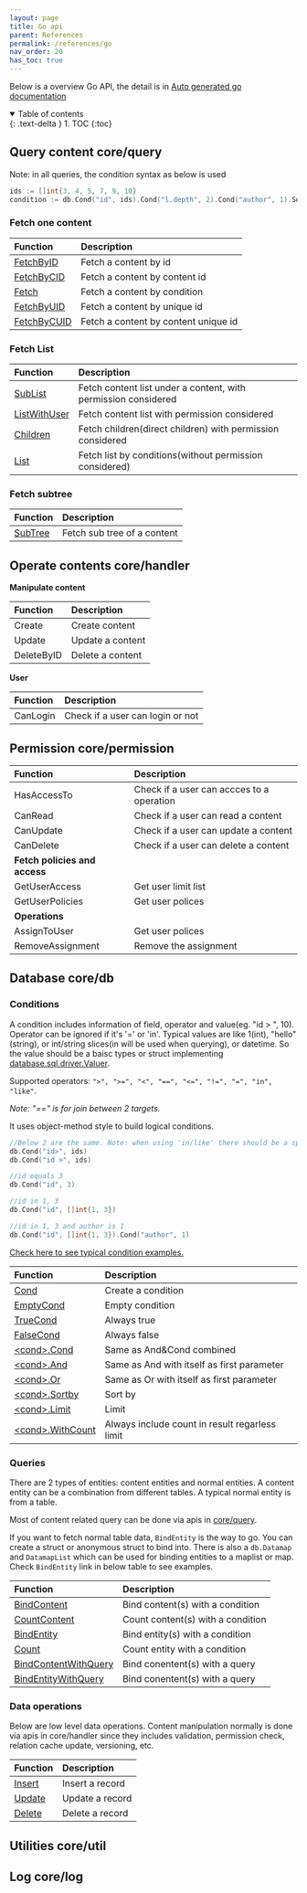 ```yaml
---
layout: page
title: Go api
parent: References
permalink: /references/go
nav_order: 20
has_toc: true
---
```


Below is a overview Go API, the detail is in [Auto generated go documentation](https://pkg.go.dev/github.com/digimakergo/digimaker#section-documentation)

<details open markdown="block">
  <summary>
    Table of contents
  </summary>
  {: .text-delta }
1. TOC
{:toc}
</details>

## Query content core/query

Note: in all queries, the condition syntax as below is used

```go
ids := []int{3, 4, 5, 7, 9, 10}
condition := db.Cond("id", ids).Cond("l.depth", 2).Cond("author", 1).Sortby("modified desc").Limit(0, 2)
```

### Fetch one content

| Function        | Description       
|:-------------|:---------------------|
| [FetchByID](https://pkg.go.dev/github.com/digimakergo/digimaker/core/query#FetchByID)       |  Fetch a content by id  |
| [FetchByCID](https://pkg.go.dev/github.com/digimakergo/digimaker/core/query#FetchByCID)     |  Fetch a content by content id  |
| [Fetch](https://pkg.go.dev/github.com/digimakergo/digimaker/core/query#Fetch)           |  Fetch a content by condition  |
| [FetchByUID](https://pkg.go.dev/github.com/digimakergo/digimaker/core/query#FetchByUID)     |  Fetch a content by unique id  |
| [FetchByCUID](https://pkg.go.dev/github.com/digimakergo/digimaker/core/query#FetchByCUID)   |  Fetch a content by content unique id  |


### Fetch List

| Function        | Description       
|:-------------|:---------------------|
| [SubList](https://pkg.go.dev/github.com/digimakergo/digimaker/core/query#SubList)       |  Fetch content list under a content, with permission considered  |
| [ListWithUser](https://pkg.go.dev/github.com/digimakergo/digimaker/core/query#ListWithUser)  |  Fetch content list with permission considered |
| [Children](https://pkg.go.dev/github.com/digimakergo/digimaker/core/query#Children)      |  Fetch children(direct children) with permission considered  |
| [List](https://pkg.go.dev/github.com/digimakergo/digimaker/core/query#List)     |  Fetch list by conditions(without permission considered)  |

### Fetch subtree

| Function        | Description       
|:-------------|:---------------------|
| [SubTree](https://pkg.go.dev/github.com/digimakergo/digimaker/core/query#SubTree)        |  Fetch sub tree of a content  |

## Operate contents core/handler

**Manipulate content**

| Function        | Description       
|:-------------|:---------------------|
| Create        |  Create content |
| Update        |  Update a content |
| DeleteByID        |  Delete a content |


**User**

| Function        | Description       
|:-------------|:---------------------|
| CanLogin        |  Check if a user can login or not |


## Permission core/permission

| Function        | Description       
|:-------------|:---------------------|
| HasAccessTo        |  Check if a user can accces to a operation |
| CanRead        |  Check if a user can read a content |
| CanUpdate        |  Check if a user can update a content |
| CanDelete        |  Check if a user can delete a content |
| **Fetch policies and access**        |   |
| GetUserAccess        |  Get user limit list|
| GetUserPolicies        |  Get user polices|
| **Operations**| |
| AssignToUser        |  Get user polices|
| RemoveAssignment        |  Remove the assignment|

## Database core/db


### Conditions

A condition includes information of field, operator and value(eg. "id > ", 10). Operator can be ignored if it's '=' or 'in'. Typical values are like 1(int), "hello"(string), or int/string slices(in will be used when querying), or datetime. So the value should be a baisc types or struct implementing  [database.sql.driver.Valuer](https://golang.org/pkg/database/sql/driver/#Valuer).

Supported operators: `">", ">=", "<", "==", "<=", "!=", "=", "in", "like"`. 

*Note: "==" is for join between 2 targets.*

It uses object-method style to build logical conditions.

```go
//Below 2 are the same. Note: when using 'in/like' there should be a space before the operator
db.Cond("id>", ids)
db.Cond("id >", ids)

//id equals 3
db.Cond("id", 3)

//id in 1, 3
db.Cond("id", []int{1, 3})

//id in 1, 3 and author is 1
db.Cond("id", []int{1, 3}).Cond("author", 1)
```

[Check here to see typical condition examples.](https://pkg.go.dev/github.com/digimakergo/digimaker/core/db#example-Cond)

| Function        | Description       
|:-------------|:---------------------|
| [Cond](https://pkg.go.dev/github.com/digimakergo/digimaker/core/db#Cond)        |  Create a condition |
| [EmptyCond](https://pkg.go.dev/github.com/digimakergo/digimaker/core/db#EmptyCond)        |  Empty condition |
| [TrueCond](https://pkg.go.dev/github.com/digimakergo/digimaker/core/db#TrueCond)        |  Always true |
| [FalseCond](https://pkg.go.dev/github.com/digimakergo/digimaker/core/db#FalseCond)        |  Always false |
| [\<cond\>.Cond](https://pkg.go.dev/github.com/digimakergo/digimaker/core/db#Condition.Cond)     |  Same as And&Cond combined |
| [\<cond\>.And](https://pkg.go.dev/github.com/digimakergo/digimaker/core/db#Condition.And)   | Same as And with itself as first parameter |
| [\<cond\>.Or](https://pkg.go.dev/github.com/digimakergo/digimaker/core/db#Condition.Or)    | Same as Or with itself as first parameter |
| [\<cond\>.Sortby](https://pkg.go.dev/github.com/digimakergo/digimaker/core/db#Condition.Sortby)        |  Sort by |
| [\<cond\>.Limit](https://pkg.go.dev/github.com/digimakergo/digimaker/core/db#Condition.Limit)        |  Limit |
| [\<cond\>.WithCount](https://pkg.go.dev/github.com/digimakergo/digimaker/core/db#Condition.WithCount)   |  Always include count in result regarless limit |

### Queries
There are 2 types of entities: content entities and normal entities. A content entity can be a combination from different tables. A typical normal entity is from a table.

Most of content related query can be done via apis in [core/query](#package-corequery).

If you want to fetch normal table data, `BindEntity` is the way to go. You can create a struct or anonymous struct to bind into. There is also a `db.Datamap` and `DatamapList` which can be used for binding entities to a maplist or map. Check `BindEntity` link in below table to see examples.

| Function        | Description       
|:-------------|:---------------------|
| [BindContent](https://pkg.go.dev/github.com/digimakergo/digimaker/core/db#BindContent)        |  Bind content(s) with a condition |
| [CountContent](https://pkg.go.dev/github.com/digimakergo/digimaker/core/db#CountContent)        |  Count content(s) with a condition |
| [BindEntity](https://pkg.go.dev/github.com/digimakergo/digimaker/core/db#BindEntity)        |  Bind entity(s) with a condition |
| [Count](https://pkg.go.dev/github.com/digimakergo/digimaker/core/db#Count)        |   Count entity with a condition |
| [BindContentWithQuery](https://pkg.go.dev/github.com/digimakergo/digimaker/core/db#BindContentWithQuery)        |  Bind conentent(s) with a query|
| [BindEntityWithQuery](https://pkg.go.dev/github.com/digimakergo/digimaker/core/db#BindEntityWithQuery)        |  Bind conentent(s) with a query|

### Data operations
Below are low level data operations. Content manipulation normally is done via apis in core/handler since they includes validation, permission check, relation cache update, versioning, etc.

| Function        | Description       
|:-------------|:---------------------|
| [Insert](https://pkg.go.dev/github.com/digimakergo/digimaker/core/db#Insert)        |  Insert a record |
| [Update](https://pkg.go.dev/github.com/digimakergo/digimaker/core/db#Update)        |  Update a record |
| [Delete](https://pkg.go.dev/github.com/digimakergo/digimaker/core/db#Delete)        |  Delete a record |




## Utilities core/util

## Log core/log
